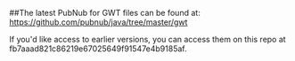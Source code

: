 ##The latest PubNub for GWT files can be found at: 
https://github.com/pubnub/java/tree/master/gwt

If you'd like access to earlier versions, you can access them on this repo at fb7aaad821c86219e67025649f91547e4b9185af.
